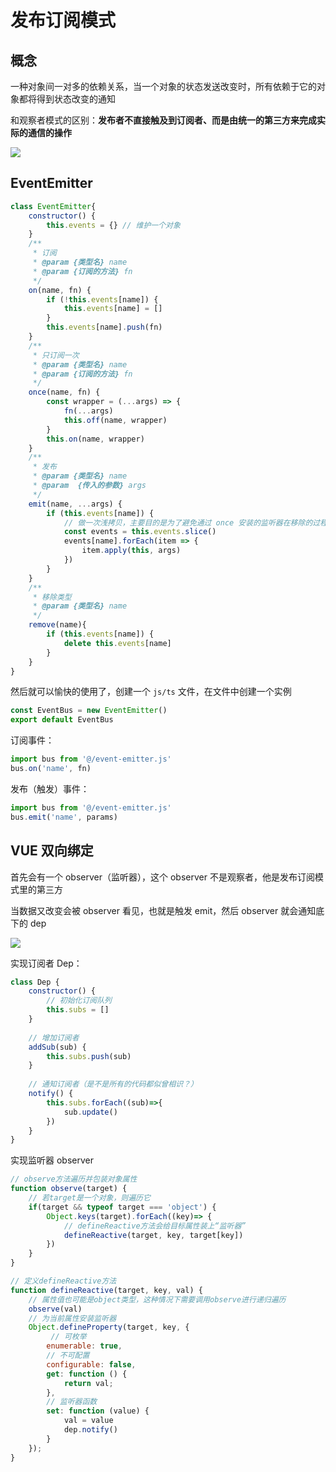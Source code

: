 ﻿# 发布订阅模式

## 概念

一种对象间一对多的依赖关系，当一个对象的状态发送改变时，所有依赖于它的对象都将得到状态改变的通知

和观察者模式的区别：**发布者不直接触及到订阅者、而是由统一的第三方来完成实际的通信的操作**

![](https://cdn.jsdelivr.net/gh/kingmusi/blogImages/img/202211131929931.png)

## EventEmitter

```js
class EventEmitter{
    constructor() {
        this.events = {} // 维护一个对象
    }
    /**
     * 订阅
     * @param {类型名} name 
     * @param {订阅的方法} fn 
     */
    on(name, fn) {
        if (!this.events[name]) {
            this.events[name] = []
        }
        this.events[name].push(fn)
    }
    /**
     * 只订阅一次
     * @param {类型名} name 
     * @param {订阅的方法} fn 
     */
    once(name, fn) {
        const wrapper = (...args) => {
            fn(...args)
            this.off(name, wrapper)
        }
        this.on(name, wrapper)
    }
    /**
     * 发布
     * @param {类型名} name 
     * @param  {传入的参数} args 
     */
    emit(name, ...args) {
        if (this.events[name]) {
            // 做一次浅拷贝，主要目的是为了避免通过 once 安装的监听器在移除的过程中出现顺序问题
            const events = this.events.slice()
            events[name].forEach(item => {
                item.apply(this, args)
            })
        }
    }
    /**
     * 移除类型
     * @param {类型名} name 
     */
    remove(name){
        if (this.events[name]) {
            delete this.events[name]
        }
    }
}
```

然后就可以愉快的使用了，创建一个 `js/ts` 文件，在文件中创建一个实例

```js
const EventBus = new EventEmitter()
export default EventBus
```

订阅事件：

```js
import bus from '@/event-emitter.js'
bus.on('name', fn)
```

发布（触发）事件：

```js
import bus from '@/event-emitter.js'
bus.emit('name', params)
```

## VUE 双向绑定

首先会有一个 observer（监听器），这个 observer 不是观察者，他是发布订阅模式里的第三方

当数据又改变会被 observer 看见，也就是触发 emit，然后 observer 就会通知底下的 dep

![](https://cdn.jsdelivr.net/gh/kingmusi/blogImages/img/202211131929239.png)

实现订阅者 Dep：

```js
class Dep {
    constructor() {
        // 初始化订阅队列
        this.subs = []
    }
    
    // 增加订阅者
    addSub(sub) {
        this.subs.push(sub)
    }
    
    // 通知订阅者（是不是所有的代码都似曾相识？）
    notify() {
        this.subs.forEach((sub)=>{
            sub.update()
        })
    }
}
```

实现监听器 observer

```js
// observe方法遍历并包装对象属性
function observe(target) {
    // 若target是一个对象，则遍历它
    if(target && typeof target === 'object') {
        Object.keys(target).forEach((key)=> {
            // defineReactive方法会给目标属性装上“监听器”
            defineReactive(target, key, target[key])
        })
    }
}

// 定义defineReactive方法
function defineReactive(target, key, val) {
    // 属性值也可能是object类型，这种情况下需要调用observe进行递归遍历
    observe(val)
    // 为当前属性安装监听器
    Object.defineProperty(target, key, {
         // 可枚举
        enumerable: true,
        // 不可配置
        configurable: false, 
        get: function () {
            return val;
        },
        // 监听器函数
        set: function (value) {
            val = value
            dep.notify()
        }
    });
}
```

